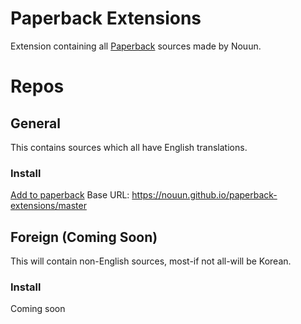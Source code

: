 # Paperback Extensions

Extension containing all [Paperback](https://paperback.moe/) sources made by Nouun.

# Repos

## General

This contains sources which all have English translations.

### Install

[Add to paperback](paperback://addRepo?displayName=undefined&url=https%3A%2F%2Fnouun.github.io%2Fpaperback-extensions%2Fmaster)
Base URL: https://nouun.github.io/paperback-extensions/master

## Foreign (Coming Soon)

This will contain non-English sources, most-if not all-will be Korean.

### Install

Coming soon

